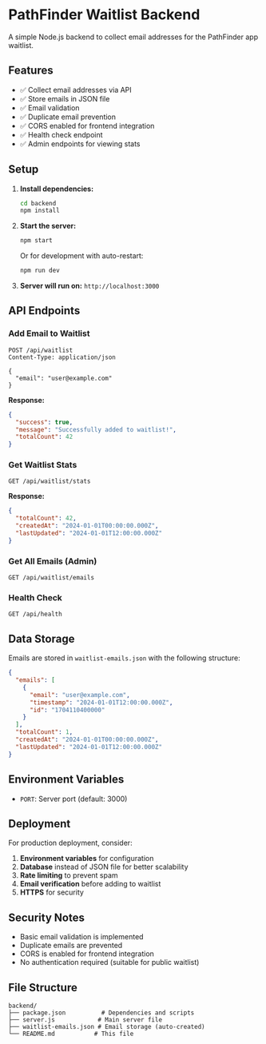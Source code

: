 # PathFinder Waitlist Backend

A simple Node.js backend to collect email addresses for the PathFinder app waitlist.

## Features

- ✅ Collect email addresses via API
- ✅ Store emails in JSON file
- ✅ Email validation
- ✅ Duplicate email prevention
- ✅ CORS enabled for frontend integration
- ✅ Health check endpoint
- ✅ Admin endpoints for viewing stats

## Setup

1. **Install dependencies:**
   ```bash
   cd backend
   npm install
   ```

2. **Start the server:**
   ```bash
   npm start
   ```
   
   Or for development with auto-restart:
   ```bash
   npm run dev
   ```

3. **Server will run on:** `http://localhost:3000`

## API Endpoints

### Add Email to Waitlist
```
POST /api/waitlist
Content-Type: application/json

{
  "email": "user@example.com"
}
```

**Response:**
```json
{
  "success": true,
  "message": "Successfully added to waitlist!",
  "totalCount": 42
}
```

### Get Waitlist Stats
```
GET /api/waitlist/stats
```

**Response:**
```json
{
  "totalCount": 42,
  "createdAt": "2024-01-01T00:00:00.000Z",
  "lastUpdated": "2024-01-01T12:00:00.000Z"
}
```

### Get All Emails (Admin)
```
GET /api/waitlist/emails
```

### Health Check
```
GET /api/health
```

## Data Storage

Emails are stored in `waitlist-emails.json` with the following structure:

```json
{
  "emails": [
    {
      "email": "user@example.com",
      "timestamp": "2024-01-01T12:00:00.000Z",
      "id": "1704110400000"
    }
  ],
  "totalCount": 1,
  "createdAt": "2024-01-01T00:00:00.000Z",
  "lastUpdated": "2024-01-01T12:00:00.000Z"
}
```

## Environment Variables

- `PORT`: Server port (default: 3000)

## Deployment

For production deployment, consider:

1. **Environment variables** for configuration
2. **Database** instead of JSON file for better scalability
3. **Rate limiting** to prevent spam
4. **Email verification** before adding to waitlist
5. **HTTPS** for security

## Security Notes

- Basic email validation is implemented
- Duplicate emails are prevented
- CORS is enabled for frontend integration
- No authentication required (suitable for public waitlist)

## File Structure

```
backend/
├── package.json          # Dependencies and scripts
├── server.js            # Main server file
├── waitlist-emails.json # Email storage (auto-created)
└── README.md           # This file
```
